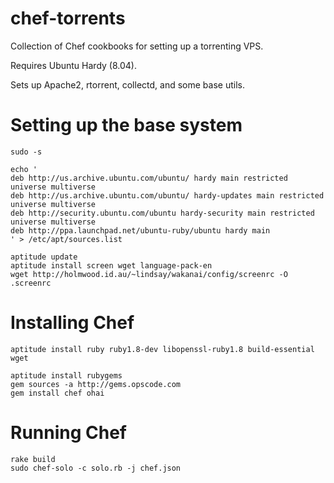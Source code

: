 chef-torrents
=============

Collection of Chef cookbooks for setting up a torrenting VPS. 

Requires Ubuntu Hardy (8.04).

Sets up Apache2, rtorrent, collectd, and some base utils. 


Setting up the base system
==========================

    sudo -s
    
    echo '
    deb http://us.archive.ubuntu.com/ubuntu/ hardy main restricted universe multiverse
    deb http://us.archive.ubuntu.com/ubuntu/ hardy-updates main restricted universe multiverse
    deb http://security.ubuntu.com/ubuntu hardy-security main restricted universe multiverse
    deb http://ppa.launchpad.net/ubuntu-ruby/ubuntu hardy main
    ' > /etc/apt/sources.list
    
    aptitude update
    aptitude install screen wget language-pack-en
    wget http://holmwood.id.au/~lindsay/wakanai/config/screenrc -O .screenrc
   

Installing Chef
===============
 
    aptitude install ruby ruby1.8-dev libopenssl-ruby1.8 build-essential wget
    
    aptitude install rubygems
    gem sources -a http://gems.opscode.com
    gem install chef ohai
    

Running Chef
=============

    rake build
    sudo chef-solo -c solo.rb -j chef.json 
